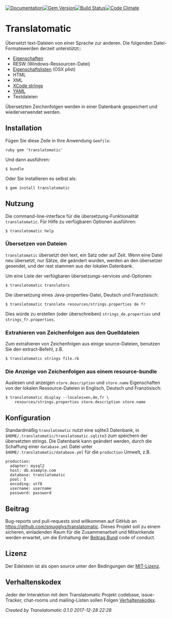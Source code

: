 [![Documentation](http://img.shields.io/badge/yard-docs-blue.svg)](http://www.rubydoc.info/gems/translatomatic)[![Gem Version](https://badge.fury.io/rb/translatomatic.svg)](https://badge.fury.io/rb/translatomatic)[![Build Status](https://travis-ci.org/smugglys/translatomatic.svg?branch=master)](https://travis-ci.org/smugglys/translatomatic)[![Code Climate](https://codeclimate.com/github/smugglys/translatomatic.svg)](https://codeclimate.com/github/smugglys/translatomatic)

# Translatomatic

Übersetzt text-Dateien von einer Sprache zur anderen. Die folgenden Datei-Formatewerden derzeit unterstützt::

- [Eigenschaften](https://en.wikipedia.org/wiki/.properties)
- RESW (Windows-Ressourcen-Datei)
- [Eigenschaftslisten](https://en.wikipedia.org/wiki/Property_list) (OSX plist)
- HTML
- XML
- [XCode strings](https://developer.apple.com/library/content/documentation/Cocoa/Conceptual/LoadingResources/Strings/Strings.html)
- [YAML](http://yaml.org/)
- Textdateien

Übersetzten Zeichenfolgen werden in einer Datenbank gespeichert und wiederverwendet werden.

## Installation

Fügen Sie diese Zeile in Ihre Anwendung `Gemfile`:

`ruby
gem 'translatomatic'
`

Und dann ausführen:

    $ bundle

Oder Sie installieren es selbst als:

    $ gem install translatomatic

## Nutzung

Die command-line-interface für die übersetzung-Funktionalität `translatomatic`. Für Hilfe zu verfügbaren Optionen ausführen:

    $ translatomatic help

### Übersetzen von Dateien

`translatomatic` übersetzt den text, ein Satz oder auf Zeit. Wenn eine Datei neu übersetzt, nur Sätze, die geändert wurden, werden an den übersetzer gesendet, und der rest stammen aus der lokalen Datenbank.

Um eine Liste der verfügbaren übersetzungs-services und-Optionen:

    $ translatomatic translators

Die übersetzung eines Java-properties-Datei, Deutsch und Französisch:

    $ translatomatic translate resources/strings.properties de fr

Dies würde zu erstellen (oder überschreiben) `strings_de.properties` und `strings_fr.properties`.

### Extrahieren von Zeichenfolgen aus den Quelldateien

Zum extrahieren von Zeichenfolgen aus einige source-Dateien, benutzen Sie den extract-Befehl, z.B.

    $ translatomatic strings file.rb

### Die Anzeige von Zeichenfolgen aus einem resource-bundle

Auslesen und anzeigen `store.description` und `store.name` Eigenschaften von der lokalen Ressource-Dateien in Englisch, Deutsch und Französisch:

    $ translatomatic display --locales=en,de,fr \
        resources/strings.properties store.description store.name

## Konfiguration

Standardmäßig `translatomatic` nutzt eine sqlite3 Datenbank, in `$HOME/.translatomatic/translatomatic.sqlite3` zum speichern der übersetzten strings. Die Datenbank kann geändert werden, durch die Schaffung einer `database.yml` Datei unter `$HOME/.translatomatic/database.yml` für die `production` Umwelt, z.B.

    production:
      adapter: mysql2
      host: db.example.com
      database: translatomatic
      pool: 5
      encoding: utf8
      username: username
      password: password

## Beitrag

Bug-reports und pull-requests sind willkommen auf GitHub an https://github.com/smugglys/translatomatic. Dieses Projekt soll zu einem sicheren, einladenden Raum für die Zusammenarbeit und Mitwirkende werden erwartet, um die Einhaltung der [Beitrag Bund](http://contributor-covenant.org) code of conduct.

## Lizenz

Der Edelstein ist als open source unter den Bedingungen der [MIT-Lizenz](https://opensource.org/licenses/MIT).

## Verhaltenskodex

Jeder der Interaktion mit dem Translatomatic Projekt codebase, issue-Tracker, chat-rooms und mailing-Listen sollen Folgen [Verhaltenskodex](https://github.com/smugglys/translatomatic/blob/master/CODE_OF_CONDUCT.md).

_Created by Translatomatic 0.1.0 2017-12-28 22:28_
